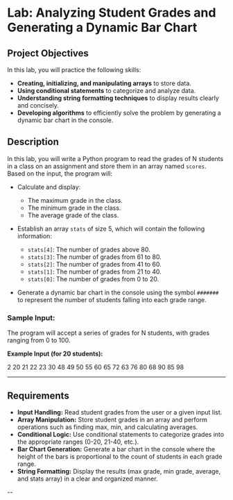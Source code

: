 # Lab: Analyzing Student Grades and Generating a Dynamic Bar Chart

## Project Objectives

In this lab, you will practice the following skills:

- **Creating, initializing, and manipulating arrays** to store data.
- **Using conditional statements** to categorize and analyze data.
- **Understanding string formatting techniques** to display results clearly and concisely.
- **Developing algorithms** to efficiently solve the problem by generating a dynamic bar chart in the console.

## Description

In this lab, you will write a Python program to read the grades of N students in a class on an assignment and store them in an array named `scores`. Based on the input, the program will:

- Calculate and display:
  - The maximum grade in the class.
  - The minimum grade in the class.
  - The average grade of the class.
  
- Establish an array `stats` of size 5, which will contain the following information:
  - `stats[4]`: The number of grades above 80.
  - `stats[3]`: The number of grades from 61 to 80.
  - `stats[2]`: The number of grades from 41 to 60.
  - `stats[1]`: The number of grades from 21 to 40.
  - `stats[0]`: The number of grades from 0 to 20.
  
- Generate a dynamic bar chart in the console using the symbol `#######` to represent the number of students falling into each grade range.

### Sample Input:

The program will accept a series of grades for N students, with grades ranging from 0 to 100.

**Example Input (for 20 students):**

2 20 21 22 23 30 48 49 50 55 60 65 72 63 76 80 68 90 85 98


---

## Requirements

- **Input Handling:** Read student grades from the user or a given input list.
- **Array Manipulation:** Store student grades in an array and perform operations such as finding max, min, and calculating averages.
- **Conditional Logic:** Use conditional statements to categorize grades into the appropriate ranges (0-20, 21-40, etc.).
- **Bar Chart Generation:** Generate a bar chart in the console where the height of the bars is proportional to the count of students in each grade range.
- **String Formatting:** Display the results (max grade, min grade, average, and stats array) in a clear and organized manner.

--
